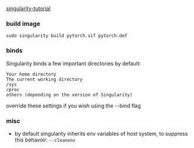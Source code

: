 [singularity-tutorial](https://github.com/bdusell/singularity-tutorial)
### build image

    sudo singularity build pytorch.sif pytorch.def
    
### binds
Singularity binds a few important directories by default:

    Your home directory
    The current working directory
    /sys
    /proc
    others (depending on the version of Singularity)
override these settings if you wish using the --bind flag 

### misc
* by default singularity inherits env variables of host system, to suppress this behavoir: `--cleanenv`
